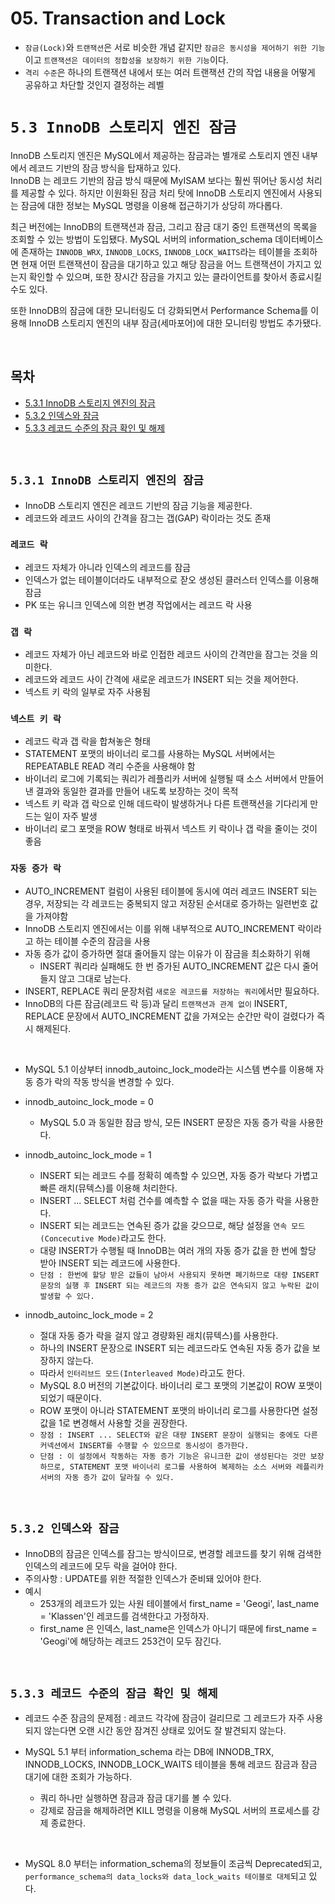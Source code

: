 # 05. Transaction and Lock

- `잠금(Lock)`와 `트랜잭션`은 서로 비슷한 개념 같지만 `잠금은 동시성을 제어하기 위한 기능`이고 `트랜잭션은 데이터의 정합성을 보장하기 위한 기능`이다.  
- `격리 수준`은 하나의 트랜잭션 내에서 또는 여러 트랜잭션 간의 작업 내용을 어떻게 공유하고 차단할 것인지 결정하는 레벨

# **`5.3 InnoDB 스토리지 엔진 잠금`**
InnoDB 스토리지 엔진은 MySQL에서 제공하는 잠금과는 별개로 스토리지 엔진 내부에서 레코드 기반의 잠금 방식을 탑재하고 있다.  
InnoDB 는 레코드 기반의 잠금 방식 때문에 MyISAM 보다는 훨씬 뛰어난 동시성 처리를 제공할 수 있다. 하지만 이원화된 잠금 처리 탓에 InnoDB 스토리지 엔진에서 사용되는 잠금에 대한 정보는 MySQL 명령을 이용해 접근하기가 상당히 까다롭다.

최근 버전에는 InnoDB의 트랜잭션과 잠금, 그리고 잠금 대기 중인 트랜잭션의 목록을 조회할 수 있는 방법이 도입됐다. MySQL 서버의 information_schema 데이터베이스에 존재하는 `INNODB_WRX`, `INNODB_LOCKS`, `INNODB_LOCK_WAITS`라는 테이블을 조회하면 현재 어떤 트랜잭션이 잠금을 대기하고 있고 해당 잠금을 어느 트랜잭션이 가지고 있는지 확인할 수 있으며, 또한 장시간 잠금을 가지고 있는 클라이언트를 찾아서 종료시킬 수도 있다.

또한 InnoDB의 잠금에 대한 모니터링도 더 강화되면서 Performance Schema를 이용해 InnoDB 스토리지 엔진의 내부 잠금(세마포어)에 대한 모니터링 방법도 추가됐다.

<br/>

## **목차**
- [5.3.1 InnoDB 스토리지 엔진의 잠금](#1)
- [5.3.2 인덱스와 잠금](#2)
- [5.3.3 레코드 수준의 잠금 확인 및 해제](#3)

<br/>

## **`5.3.1 InnoDB 스토리지 엔진의 잠금`**<a id="1"></a>
- InnoDB 스토리지 엔진은 레코드 기반의 잠금 기능을 제공한다.
- 레코드와 레코드 사이의 간격을 잠그는 갭(GAP) 락이라는 것도 존재

### `레코드 락`
- 레코드 자체가 아니라 인덱스의 레코드를 잠금
- 인덱스가 없는 테이블이더라도 내부적으로 잗오 생성된 클러스터 인덱스를 이용해 잠금
- PK 또는 유니크 인덱스에 의한 변경 작업에서는 레코드 락 사용

### `갭 락`
- 레코드 자체가 아닌 레코드와 바로 인접한 레코드 사이의 간격만을 잠그는 것을 의미한다.
- 레코드와 레코드 사이 간격에 새로운 레코드가 INSERT 되는 것을 제어한다.
- 넥스트 키 락의 일부로 자주 사용됨

### `넥스트 키 락`
- 레코드 락과 갭 락을 합쳐놓은 형태
- STATEMENT 포맷의 바이너리 로그를 사용하는 MySQL 서버에서는 REPEATABLE READ 격리 수준을 사용해야 함
- 바이너리 로그에 기록되는 쿼리가 레플리카 서버에 실행될 때 소스 서버에서 만들어 낸 결과와 동일한 결과를 만들어 내도록 보장하는 것이 목적
- 넥스트 키 락과 갭 락으로 인해 데드락이 발생하거나 다른 트랜잭션을 기다리게 만드는 일이 자주 발생
- 바이너리 로그 포맷을 ROW 형태로 바꿔서 넥스트 키 락이나 갭 락을 줄이는 것이 좋음

### `자동 증가 락`
- AUTO_INCREMENT 컬럼이 사용된 테이블에 동시에 여러 레코드 INSERT 되는 경우, 저장되는 각 레코드는 중복되지 않고 저장된 순서대로 증가하는 일련번호 값을 가져야함
- InnoDB 스토리지 엔진에서는 이를 위해 내부적으로 AUTO_INCREMENT 락이라고 하는 테이블 수준의 잠금을 사용
- 자동 증가 값이 증가하면 절대 줄어들지 않는 이유가 이 잠금을 최소화하기 위해
    - INSERT 쿼리라 실패해도 한 번 증가된 AUTO_INCREMENT 값은 다시 줄어들지 않고 그대로 남는다.
- INSERT, REPLACE 쿼리 문장처럼 `새로운 레코드를 저장하는 쿼리`에서만 필요하다.
- InnoDB의 다른 잠금(레코드 락 등)과 달리 `트랜잭션과 관계 없이` INSERT, REPLACE 문장에서 AUTO_INCREMENT 값을 가져오는 순간만 락이 걸렸다가 즉시 해제된다.

<br/>

- MySQL 5.1 이상부터 innodb_autoinc_lock_mode라는 시스템 변수를 이용해 자동 증가 락의 작동 방식을 변경할 수 있다.

- innodb_autoinc_lock_mode = 0
    - MySQL 5.0 과 동일한 잠금 방식, 모든 INSERT 문장은 자동 증가 락을 사용한다.
- innodb_autoinc_lock_mode = 1
    - INSERT 되는 레코드 수를 정확히 예측할 수 있으면, 자동 증가 락보다 가볍고 빠른 래치(뮤텍스)를 이용해 처리한다.
    - INSERT ... SELECT 처럼 건수를 예측할 수 없을 때는 자동 증가 락을 사용한다.
    - INSERT 되는 레코드는 연속된 증가 값을 갖으므로, 해당 설정을 `연속 모드(Concecutive Mode)`라고도 한다.
    - 대량 INSERT가 수행될 때 InnoDB는 여러 개의 자동 증가 값을 한 번에 할당 받아 INSERT 되는 레코드에 사용한다.
    - `단점 : 한번에 할당 받은 값들이 남아서 사용되지 못하면 폐기하므로 대량 INSERT 문장의 실행 후 INSERT 되는 레코드의 자동 증가 값은 연속되지 않고 누락된 값이 발생할 수 있다.`
- innodb_autoinc_lock_mode = 2
    - 절대 자동 증가 락을 걸지 않고 경량화된 래치(뮤텍스)를 사용한다.
    - 하나의 INSERT 문장으로 INSERT 되는 레코드라도 연속된 자동 증가 값을 보장하지 않는다.
    - 따라서 `인터리브드 모드(Interleaved Mode)`라고도 한다.
    - MySQL 8.0 버전의 기본값이다. 바이너리 로그 포맷의 기본값이 ROW 포맷이 되었기 때문이다.
    - ROW 포맷이 아니라 STATEMENT 포맷의 바이너리 로그를 사용한다면 설정 값을 1로 변경해서 사용할 것을 권장한다.
    - `장점 : INSERT ... SELECT와 같은 대량 INSERT 문장이 실행되는 중에도 다른 커넥션에서 INSERT를 수행할 수 있으므로 동시성이 증가한다.`
    - `단점 : 이 설정에서 작동하는 자동 증가 기능은 유니크한 값이 생성된다는 것만 보장하므로, STATEMENT 포맷 바이너리 로그를 사용하여 복제하는 소스 서버와 레플리카 서버의 자동 증가 값이 달라질 수 있다.`

<br/>

## **`5.3.2 인덱스와 잠금`**<a id="2"></a>
- InnoDB의 잠금은 인덱스를 잠그는 방식이므로, 변경할 레코드를 찾기 위해 검색한 인덱스의 레코드에 모두 락을 걸어야 한다.
- 주의사항 : UPDATE를 위한 적절한 인덱스가 준비돼 있어야 한다.
- 예시
    - 253개의 레코드가 있는 사원 테이블에서 first_name = 'Geogi', last_name = 'Klassen'인 레코드를 검색한다고 가정하자.
    - first_name 은 인덱스, last_name은 인덱스가 아니기 때문에 first_name = 'Geogi'에 해당하는 레코드 253건이 모두 잠긴다.
<br/>

## **`5.3.3 레코드 수준의 잠금 확인 및 해제`**<a id="3"></a>
- 레코드 수준 잠금의 문제점 : 레코드 각각에 잠금이 걸리므로 그 레코드가 자주 사용되지 않는다면 오랜 시간 동안 잠겨진 상태로 있어도 잘 발견되지 않는다.

- MySQL 5.1 부터 information_schema 라는 DB에 INNODB_TRX, INNODB_LOCKS, INNODB_LOCK_WAITS 테이블을 통해 레코드 잠금과 잠금 대기에 대한 조회가 가능하다.
    - 쿼리 하나만 실행하면 잠금과 잠금 대기를 볼 수 있다.
    - 강제로 잠금을 해제하려면 KILL 명령을 이용해 MySQL 서버의 프로세스를 강제 종료한다.

<br/>

- MySQL 8.0 부터는 information_schema의 정보들이 조금씩 Deprecated되고, `performance_schema의 data_locks와 data_lock_waits 테이블로 대체`되고 있다.

